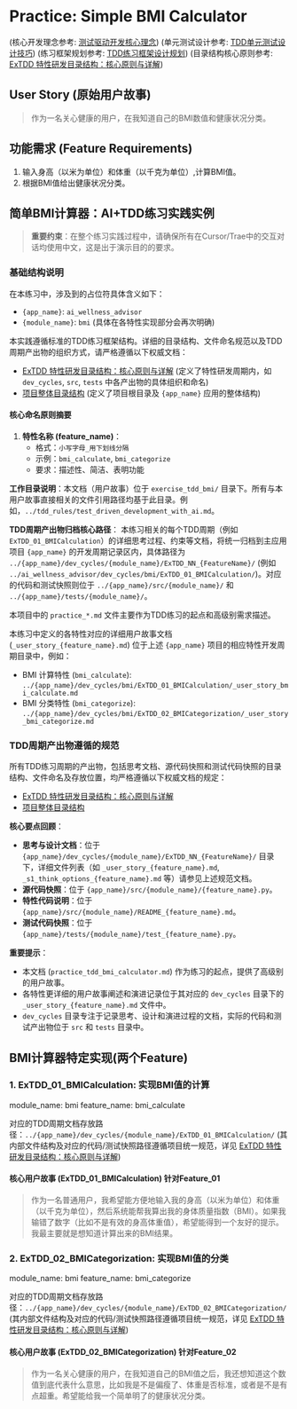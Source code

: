 # Practice: Simple BMI Calculator

(核心开发理念参考: [测试驱动开发核心理念](../tdd_rules/test_driven_development_with_ai.md))
(单元测试设计参考: [TDD单元测试设计技巧](../tdd_rules/tdd_unit_test_design_techniques.md))
(练习框架规划参考: [TDD练习框架设计规划](../tdd_rules/planning_tdd_exercise.md))
(目录结构核心原则参考: [ExTDD 特性研发目录结构：核心原则与详解](../README_folder_feature.md))

## User Story (原始用户故事)
> 作为一名关心健康的用户，在我知道自己的BMI数值和健康状况分类。

## 功能需求 (Feature Requirements)
1.  输入身高（以米为单位）和体重（以千克为单位）,计算BMI值。
3.  根据BMI值给出健康状况分类。

## 简单BMI计算器：AI+TDD练习实践实例

> **重要约束**：在整个练习实践过程中，请确保所有在Cursor/Trae中的交互对话均使用中文，这是出于演示目的的要求。

### 基础结构说明

在本练习中，涉及到的占位符具体含义如下：
*   `{app_name}`: `ai_wellness_advisor`
*   `{module_name}`: `bmi` (具体在各特性实现部分会再次明确)

本实践遵循标准的TDD练习框架结构。详细的目录结构、文件命名规范以及TDD周期产出物的组织方式，请严格遵循以下权威文档：
*   [ExTDD 特性研发目录结构：核心原则与详解](../README_folder_feature.md) (定义了特性研发周期内，如 `dev_cycles`, `src`, `tests` 中各产出物的具体组织和命名)
*   [项目整体目录结构](../README_folders.md) (定义了项目根目录及 `{app_name}` 应用的整体结构)

#### 核心命名原则摘要

1.  **特性名称 (feature_name)**：
    *   格式：`小写字母_用下划线分隔`
    *   示例：`bmi_calculate`, `bmi_categorize`
    *   要求：描述性、简洁、表明功能

**工作目录说明**：本文档（用户故事）位于 `exercise_tdd_bmi/` 目录下。所有与本用户故事直接相关的文件引用路径均基于此目录。例如，`../tdd_rules/test_driven_development_with_ai.md`。

**TDD周期产出物归档核心路径**：
本练习相关的每个TDD周期（例如 `ExTDD_01_BMICalculation`）的详细思考过程、约束等文档，将统一归档到主应用项目 `{app_name}` 的开发周期记录区内，具体路径为 `../{app_name}/dev_cycles/{module_name}/ExTDD_NN_{FeatureName}/` (例如 `../ai_wellness_advisor/dev_cycles/bmi/ExTDD_01_BMICalculation/`)。对应的代码和测试快照则位于 `../{app_name}/src/{module_name}/` 和 `../{app_name}/tests/{module_name}/`。

本项目中的 `practice_*.md` 文件主要作为TDD练习的起点和高级别需求描述。

本练习中定义的各特性对应的详细用户故事文档 (`_user_story_{feature_name}.md`) 位于上述 `{app_name}` 项目的相应特性开发周期目录中，例如：
*   BMI 计算特性 (`bmi_calculate`): `../{app_name}/dev_cycles/bmi/ExTDD_01_BMICalculation/_user_story_bmi_calculate.md`
*   BMI 分类特性 (`bmi_categorize`): `../{app_name}/dev_cycles/bmi/ExTDD_02_BMICategorization/_user_story_bmi_categorize.md`

### TDD周期产出物遵循的规范

所有TDD练习周期的产出物，包括思考文档、源代码快照和测试代码快照的目录结构、文件命名及存放位置，均严格遵循以下权威文档的规定：
*   [ExTDD 特性研发目录结构：核心原则与详解](../README_folder_feature.md)
*   [项目整体目录结构](../README_folders.md)

**核心要点回顾**：
*   **思考与设计文档**：位于 `{app_name}/dev_cycles/{module_name}/ExTDD_NN_{FeatureName}/` 目录下，详细文件列表（如 `_user_story_{feature_name}.md`, `_s1_think_options_{feature_name}.md` 等）请参见上述规范文档。
*   **源代码快照**：位于 `{app_name}/src/{module_name}/{feature_name}.py`。
*   **特性代码说明**：位于 `{app_name}/src/{module_name}/README_{feature_name}.md`。
*   **测试代码快照**：位于 `{app_name}/tests/{module_name}/test_{feature_name}.py`。

**重要提示**：
- 本文档 (`practice_tdd_bmi_calculator.md`) 作为练习的起点，提供了高级别的用户故事。
- 各特性更详细的用户故事阐述和演进记录位于其对应的 `dev_cycles` 目录下的 `_user_story_{feature_name}.md` 文件中。
- `dev_cycles` 目录专注于记录思考、设计和演进过程的文档，实际的代码和测试产出物位于 `src` 和 `tests` 目录中。

## BMI计算器特定实现(两个Feature)

### 1. ExTDD_01_BMICalculation: 实现BMI值的计算

module_name: bmi
feature_name: bmi_calculate

对应的TDD周期文档存放路径：`../{app_name}/dev_cycles/{module_name}/ExTDD_01_BMICalculation/`
(其内部文件结构及对应的代码/测试快照路径遵循项目统一规范，详见 [ExTDD 特性研发目录结构：核心原则与详解](../README_folder_feature.md))

#### 核心用户故事 (ExTDD_01_BMICalculation) 针对Feature_01
> 作为一名普通用户，我希望能方便地输入我的身高（以米为单位）和体重（以千克为单位），然后系统能帮我算出我的身体质量指数（BMI）。如果我输错了数字（比如不是有效的身高体重值），希望能得到一个友好的提示。我最主要就是想知道计算出来的BMI结果。

### 2. ExTDD_02_BMICategorization: 实现BMI值的分类

module_name: bmi
feature_name: bmi_categorize

对应的TDD周期文档存放路径：`../{app_name}/dev_cycles/{module_name}/ExTDD_02_BMICategorization/`
(其内部文件结构及对应的代码/测试快照路径遵循项目统一规范，详见 [ExTDD 特性研发目录结构：核心原则与详解](../README_folder_feature.md))

#### 核心用户故事 (ExTDD_02_BMICategorization) 针对Feature_02
> 作为一名关心健康的用户，在我知道自己的BMI值之后，我还想知道这个数值到底代表什么意思，比如我是不是偏瘦了、体重是否标准，或者是不是有点超重。希望能给我一个简单明了的健康状况分类。

